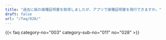 ```yaml
---
title: "過去に紙の接種証明書を取得しましたが、アプリで接種証明書を発行できますか。"
draft: false
url: "/faq/028/"
---
```


{{< faq category-no="003" category-sub-no="011" no="028" >}}

